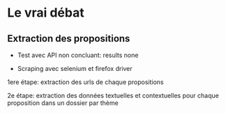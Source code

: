 # Le vrai débat

## Extraction des propositions

* Test avec API non concluant: results none

* Scraping avec selenium et firefox driver

1ere étape: extraction des urls de chaque propositions

2e étape: extraction des données textuelles et contextuelles pour chaque proposition dans un dossier par thème


